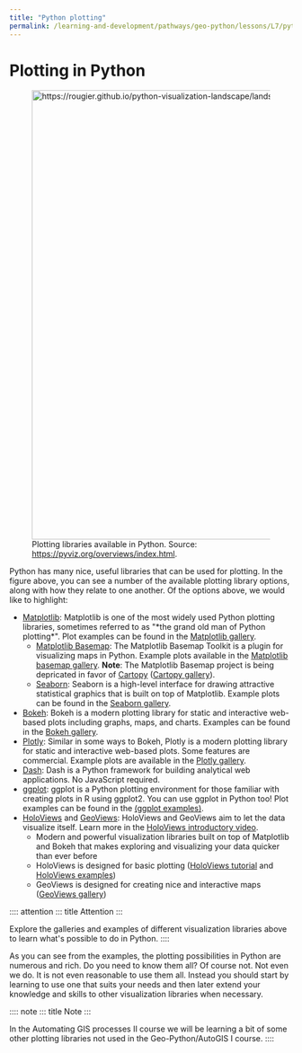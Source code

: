 ```yaml
---
title: "Python plotting"
permalink: /learning-and-development/pathways/geo-python/lessons/L7/python-plotting/
---
```



# Plotting in Python

<figure class="dark-lightalign-center">
<img
src="https://rougier.github.io/python-visualization-landscape/landscape-colors.png"
class="dark-light" width="800"
alt="https://rougier.github.io/python-visualization-landscape/landscape-colors.png" />
<figcaption>Plotting libraries available in Python. Source: <a
href="https://pyviz.org/overviews/index.html">https://pyviz.org/overviews/index.html</a>.</figcaption>
</figure>

Python has many nice, useful libraries that can be used for plotting. In
the figure above, you can see a number of the available plotting library
options, along with how they relate to one another. Of the options
above, we would like to highlight:

-   [Matplotlib](https://matplotlib.org/): Matplotlib is one of the most
    widely used Python plotting libraries, sometimes referred to as
    \"\*the grand old man of Python plotting\*\". Plot examples can be
    found in the [Matplotlib
    gallery](https://matplotlib.org/stable/gallery/index.html).
    -   [Matplotlib Basemap](https://matplotlib.org/basemap/index.html):
        The Matplotlib Basemap Toolkit is a plugin for visualizing maps
        in Python. Example plots available in the [Matplotlib basemap
        gallery](https://matplotlib.org/basemap/users/examples.html).
        **Note**: The Matplotlib Basemap project is being depricated in
        favor of [Cartopy](https://scitools.org.uk/cartopy/docs/latest/)
        ([Cartopy
        gallery](https://scitools.org.uk/cartopy/docs/latest/gallery/index.html)).
    -   [Seaborn](https://seaborn.pydata.org/): Seaborn is a high-level
        interface for drawing attractive statistical graphics that is
        built on top of Matplotlib. Example plots can be found in the
        [Seaborn
        gallery](https://seaborn.pydata.org/examples/index.html).
-   [Bokeh](https://docs.bokeh.org/en/latest/): Bokeh is a modern
    plotting library for static and interactive web-based plots
    including graphs, maps, and charts. Examples can be found in the
    [Bokeh gallery](https://docs.bokeh.org/en/latest/docs/gallery.html).
-   [Plotly](https://plotly.com/python/): Similar in some ways to Bokeh,
    Plotly is a modern plotting library for static and interactive
    web-based plots. Some features are commercial. Example plots are
    available in the [Plotly
    gallery](https://plotly.com/python/basic-charts/).
-   [Dash](https://plotly.com/dash/): Dash is a Python framework for
    building analytical web applications. No JavaScript required.
-   [ggplot](https://yhat.github.io/ggpy/): ggplot is a Python plotting
    environment for those familiar with creating plots in R using
    ggplot2. You can use ggplot in Python too! Plot examples can be
    found in the [(ggplot examples)](https://yhat.github.io/ggpy/).
-   [HoloViews](https://holoviews.org/) and
    [GeoViews](https://geoviews.org/): HoloViews and GeoViews aim to let
    the data visualize itself. Learn more in the [HoloViews introductory
    video](https://www.youtube.com/watch?v=hNsR2H7Lrg0).
    -   Modern and powerful visualization libraries built on top of
        Matplotlib and Bokeh that makes exploring and visualizing your
        data quicker than ever before
    -   HoloViews is designed for basic plotting ([HoloViews
        tutorial](https://holoviews.org/Tutorials/index.html) and
        [HoloViews examples](https://holoviews.org/Examples/index.html))
    -   GeoViews is designed for creating nice and interactive maps
        ([GeoViews gallery](https://geoviews.org/gallery/index.html))

:::: attention
::: title
Attention
:::

Explore the galleries and examples of different visualization libraries
above to learn what\'s possible to do in Python.
::::

As you can see from the examples, the plotting possibilities in Python
are numerous and rich. Do you need to know them all? Of course not. Not
even we do. It is not even reasonable to use them all. Instead you
should start by learning to use one that suits your needs and then later
extend your knowledge and skills to other visualization libraries when
necessary.

:::: note
::: title
Note
:::

In the Automating GIS processes II course we will be learning a bit of
some other plotting libraries not used in the Geo-Python/AutoGIS I
course.
::::
